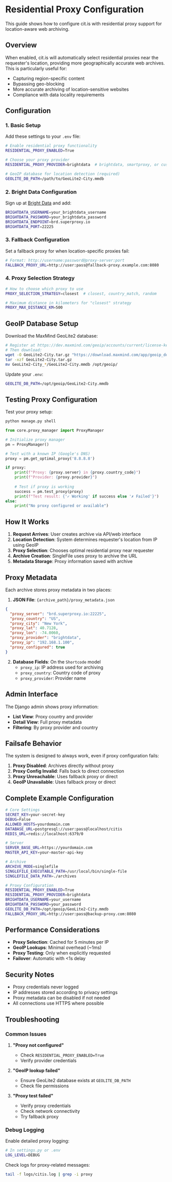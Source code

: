 # Residential Proxy Configuration

This guide shows how to configure cit.is with residential proxy support for location-aware web archiving.

## Overview

When enabled, cit.is will automatically select residential proxies near the requester's location, providing more geographically accurate web archives. This is particularly useful for:

- Capturing region-specific content
- Bypassing geo-blocking
- More accurate archiving of location-sensitive websites
- Compliance with data locality requirements

## Configuration

### 1. Basic Setup

Add these settings to your `.env` file:

```bash
# Enable residential proxy functionality
RESIDENTIAL_PROXY_ENABLED=True

# Choose your proxy provider
RESIDENTIAL_PROXY_PROVIDER=brightdata  # brightdata, smartproxy, or custom

# GeoIP database for location detection (required)
GEOLITE_DB_PATH=/path/to/GeoLite2-City.mmdb
```

### 2. Bright Data Configuration

Sign up at [Bright Data](https://brightdata.com/) and add:

```bash
BRIGHTDATA_USERNAME=your_brightdata_username
BRIGHTDATA_PASSWORD=your_brightdata_password
BRIGHTDATA_ENDPOINT=brd.superproxy.io
BRIGHTDATA_PORT=22225
```

### 3. Fallback Configuration

Set a fallback proxy for when location-specific proxies fail:

```bash
# Format: http://username:password@proxy-server:port
FALLBACK_PROXY_URL=http://user:pass@fallback-proxy.example.com:8080
```

### 4. Proxy Selection Strategy

```bash
# How to choose which proxy to use
PROXY_SELECTION_STRATEGY=closest  # closest, country_match, random

# Maximum distance in kilometers for "closest" strategy
PROXY_MAX_DISTANCE_KM=500
```

## GeoIP Database Setup

Download the MaxMind GeoLite2 database:

```bash
# Register at https://dev.maxmind.com/geoip/accounts/current/license-key
# Then download:
wget -O GeoLite2-City.tar.gz "https://download.maxmind.com/app/geoip_download?edition_id=GeoLite2-City&license_key=YOUR_LICENSE_KEY&suffix=tar.gz"
tar -xzf GeoLite2-City.tar.gz
mv GeoLite2-City_*/GeoLite2-City.mmdb /opt/geoip/
```

Update your `.env`:
```bash
GEOLITE_DB_PATH=/opt/geoip/GeoLite2-City.mmdb
```

## Testing Proxy Configuration

Test your proxy setup:

```bash
python manage.py shell
```

```python
from core.proxy_manager import ProxyManager

# Initialize proxy manager
pm = ProxyManager()

# Test with a known IP (Google's DNS)
proxy = pm.get_optimal_proxy('8.8.8.8')

if proxy:
    print(f"Proxy: {proxy.server} in {proxy.country_code}")
    print(f"Provider: {proxy.provider}")
    
    # Test if proxy is working
    success = pm.test_proxy(proxy)
    print(f"Test result: {'✓ Working' if success else '✗ Failed'}")
else:
    print("No proxy configured or available")
```

## How It Works

1. **Request Arrives**: User creates archive via API/web interface
2. **Location Detection**: System determines requester's location from IP using GeoIP
3. **Proxy Selection**: Chooses optimal residential proxy near requester
4. **Archive Creation**: SingleFile uses proxy to archive the URL
5. **Metadata Storage**: Proxy information saved with archive

## Proxy Metadata

Each archive stores proxy metadata in two places:

1. **JSON File**: `{archive_path}/proxy_metadata.json`
```json
{
  "proxy_server": "brd.superproxy.io:22225",
  "proxy_country": "US",
  "proxy_city": "New York",
  "proxy_lat": 40.7128,
  "proxy_lon": -74.0060,
  "proxy_provider": "brightdata",
  "proxy_ip": "192.168.1.100",
  "proxy_configured": true
}
```

2. **Database Fields**: On the `Shortcode` model
   - `proxy_ip`: IP address used for archiving
   - `proxy_country`: Country code of proxy
   - `proxy_provider`: Provider name

## Admin Interface

The Django admin shows proxy information:

- **List View**: Proxy country and provider
- **Detail View**: Full proxy metadata
- **Filtering**: By proxy provider and country

## Failsafe Behavior

The system is designed to always work, even if proxy configuration fails:

1. **Proxy Disabled**: Archives directly without proxy
2. **Proxy Config Invalid**: Falls back to direct connection
3. **Proxy Unreachable**: Uses fallback proxy or direct
4. **GeoIP Unavailable**: Uses fallback proxy or direct

## Complete Example Configuration

```bash
# Core Settings
SECRET_KEY=your-secret-key
DEBUG=False
ALLOWED_HOSTS=yourdomain.com
DATABASE_URL=postgresql://user:pass@localhost/citis
REDIS_URL=redis://localhost:6379/0

# Server
SERVER_BASE_URL=https://yourdomain.com
MASTER_API_KEY=your-master-api-key

# Archive
ARCHIVE_MODE=singlefile
SINGLEFILE_EXECUTABLE_PATH=/usr/local/bin/single-file
SINGLEFILE_DATA_PATH=./archives

# Proxy Configuration
RESIDENTIAL_PROXY_ENABLED=True
RESIDENTIAL_PROXY_PROVIDER=brightdata
BRIGHTDATA_USERNAME=your_username
BRIGHTDATA_PASSWORD=your_password
GEOLITE_DB_PATH=/opt/geoip/GeoLite2-City.mmdb
FALLBACK_PROXY_URL=http://user:pass@backup-proxy.com:8080
```

## Performance Considerations

- **Proxy Selection**: Cached for 5 minutes per IP
- **GeoIP Lookups**: Minimal overhead (~1ms)
- **Proxy Testing**: Only when explicitly requested
- **Failover**: Automatic with <1s delay

## Security Notes

- Proxy credentials never logged
- IP addresses stored according to privacy settings
- Proxy metadata can be disabled if not needed
- All connections use HTTPS where possible

## Troubleshooting

### Common Issues

1. **"Proxy not configured"**
   - Check `RESIDENTIAL_PROXY_ENABLED=True`
   - Verify provider credentials

2. **"GeoIP lookup failed"**
   - Ensure GeoLite2 database exists at `GEOLITE_DB_PATH`
   - Check file permissions

3. **"Proxy test failed"**
   - Verify proxy credentials
   - Check network connectivity
   - Try fallback proxy

### Debug Logging

Enable detailed proxy logging:

```bash
# In settings.py or .env
LOG_LEVEL=DEBUG
```

Check logs for proxy-related messages:
```bash
tail -f logs/citis.log | grep -i proxy
``` 